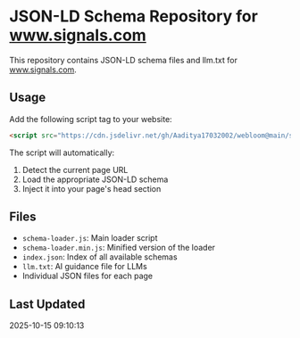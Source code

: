 # JSON-LD Schema Repository for www.signals.com

This repository contains JSON-LD schema files and llm.txt for www.signals.com.

## Usage

Add the following script tag to your website:

```html
<script src="https://cdn.jsdelivr.net/gh/Aaditya17032002/webloom@main/schema_repo/www_signals_com/schema-loader.js"></script>
```

The script will automatically:
1. Detect the current page URL
2. Load the appropriate JSON-LD schema
3. Inject it into your page's head section

## Files

- `schema-loader.js`: Main loader script
- `schema-loader.min.js`: Minified version of the loader
- `index.json`: Index of all available schemas
- `llm.txt`: AI guidance file for LLMs
- Individual JSON files for each page

## Last Updated

2025-10-15 09:10:13
